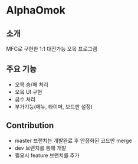 ﻿# AlphaOmok
## 소개
MFC로 구현한 1:1 대전가능 오목 프로그램

## 주요 기능
-  오목 승/패 처리
-  오목 UI 구현
-  금수 처리
-  부가기능(메뉴, 타이머, 보드판 설정)

## Contribution
- master 브랜치는 개발완료 후 안정화된 코드만 merge
- dev 브랜치를 통해 개발
- 필요시 feature 브랜치를 추가